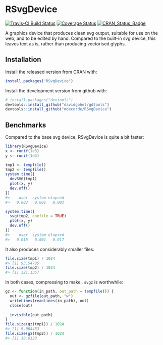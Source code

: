 RSvgDevice
==========

[![Travis-CI Build Status](https://travis-ci.org/mdecorde/RSvgDevice.svg?branch=master)](https://travis-ci.org/mdecorde/RSvgDevice) [![Coverage Status](https://img.shields.io/codecov/c/github/mdecorde/RSvgDevice/master.svg)](https://codecov.io/github/mdecorde/RSvgDevice?branch=master) [![CRAN\_Status\_Badge](http://www.r-pkg.org/badges/version/RSvgDevice)](http://cran.r-project.org/package=RSvgDevice)

A graphics device that produces clean svg output, suitable for use on the web, and to be edited by hand. Compared to the built-in svg device, this leaves text as is, rather than producing vectorised glyphs.

Installation
------------

Install the released version from CRAN with:

``` r
install.packages("RSvgDevice")
```

Install the development version from github with:

``` r
# install.packages("devtools")
devtools::install_github("davidgohel/gdtools")
devtools::install_github("mdecorde/RSvgDevice")
```

Benchmarks
----------

Compared to the base svg device, RSvgDevice is quite a bit faster:

``` r
library(RSvgDevice)
x <- runif(1e3)
y <- runif(1e3)

tmp1 <- tempfile()
tmp2 <- tempfile()
system.time({
  devSVG(tmp1)
  plot(x, y)
  dev.off()
})
#>    user  system elapsed 
#>   0.003   0.001   0.003 

system.time({
  svg(tmp2, onefile = TRUE)
  plot(x, y)
  dev.off()
})
#>    user  system elapsed 
#>   0.015   0.001   0.017 
```

It also produces considerably smaller files:

``` r
file.size(tmp1) / 1024
#> [1] 93.54785
file.size(tmp2) / 1024
#> [1] 321.1357
```

In both cases, compressing to make `.svgz` is worthwhile:

``` r
gz <- function(in_path, out_path = tempfile()) {
  out <- gzfile(out_path, "w")
  writeLines(readLines(in_path), out)
  close(out)
  
  invisible(out_path)
}
file.size(gz(tmp1)) / 1024
#> [1] 9.064453
file.size(gz(tmp2)) / 1024
#> [1] 38.6123
```
